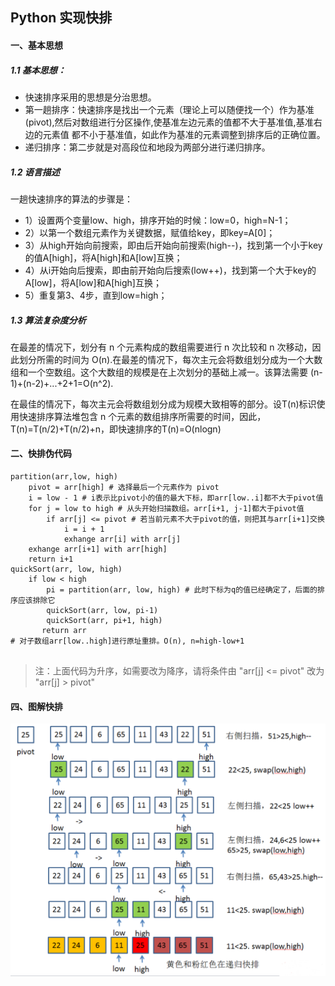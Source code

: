 ## Python 实现快排

#### 一、基本思想
##### 1.1 基本思想：
+ 快速排序采用的思想是分治思想。
+ 第一趟排序：快速排序是找出一个元素（理论上可以随便找一个）作为基准(pivot),然后对数组进行分区操作,使基准左边元素的值都不大于基准值,基准右边的元素值 都不小于基准值，如此作为基准的元素调整到排序后的正确位置。
+ 递归排序：第二步就是对高段位和地段为两部分进行递归排序。

##### 1.2 语言描述
一趟快速排序的算法的步骤是：
+ 1）设置两个变量low、high，排序开始的时候：low=0，high=N-1；
+ 2）以第一个数组元素作为关键数据，赋值给key，即key=A[0]；
+ 3）从high开始向前搜索，即由后开始向前搜索(high--)，找到第一个小于key的值A[high]，将A[high]和A[low]互换；
+ 4）从i开始向后搜索，即由前开始向后搜索(low++)，找到第一个大于key的A[low]，将A[low]和A[high]互换；
+ 5）重复第3、4步，直到low=high；

##### 1.3 算法复杂度分析
在最差的情况下，划分有 n 个元素构成的数组需要进行 n 次比较和 n 次移动，因此划分所需的时间为 O(n).在最差的情况下，每次主元会将数组划分成为一个大数组和一个空数组。这个大数组的规模是在上次划分的基础上减一。该算法需要 (n-1)+(n-2)+...+2+1=O(n^2).

在最佳的情况下，每次主元会将数组划分成为规模大致相等的部分。设T(n)标识使用快速排序算法堆包含 n 个元素的数组排序所需要的时间，因此，T(n)=T(n/2)+T(n/2)+n，即快速排序的T(n)=O(nlogn)



#### 二、快排伪代码

```
partition(arr,low, high)
    pivot = arr[high] # 选择最后一个元素作为 pivot
    i = low - 1 # i表示比pivot小的值的最大下标，即arr[low..i]都不大于pivot值
    for j = low to high # 从头开始扫描数组。arr[i+1, j-1]都大于pivot值
        if arr[j] <= pivot # 若当前元素不大于pivot的值，则把其与arr[i+1]交换
            i = i + 1
            exhange arr[i] with arr[j]
    exhange arr[i+1] with arr[high]
    return i+1
quickSort(arr, low, high)
    if low < high
        pi = partition(arr, low, high) # 此时下标为q的值已经确定了，后面的排序应该排除它
        quickSort(arr, low, pi-1)
        quickSort(arr, pi+1, high)
       return arr
# 对子数组arr[low..high]进行原址重排。O(n), n=high-low+1


```

>注：上面代码为升序，如需要改为降序，请将条件由 "arr[j] <= pivot" 改为 "arr[j] > pivot"


#### 四、图解快排
![quick_sort](../images/quick_sort.png)

